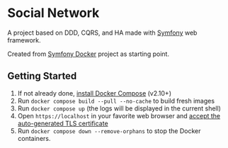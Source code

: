 # Social Network

A project based on DDD, CQRS, and HA made with [Symfony](https://symfony.com) web framework.

Created from [Symfony Docker](https://github.com/dunglas/symfony-docker) project as starting point.


## Getting Started

1. If not already done, [install Docker Compose](https://docs.docker.com/compose/install/) (v2.10+)
2. Run `docker compose build --pull --no-cache` to build fresh images
3. Run `docker compose up` (the logs will be displayed in the current shell)
4. Open `https://localhost` in your favorite web browser and [accept the auto-generated TLS certificate](https://stackoverflow.com/a/15076602/1352334)
5. Run `docker compose down --remove-orphans` to stop the Docker containers.

